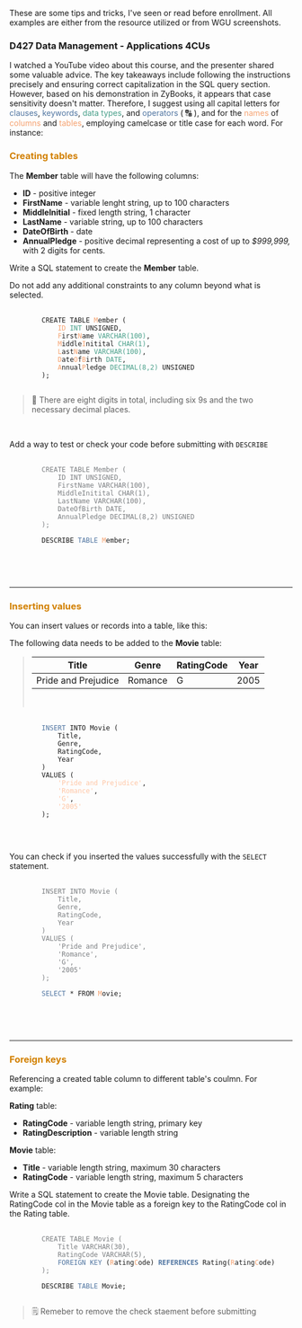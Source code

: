 These are some tips and tricks, I've seen or read before enrollment. All examples are either from the resource utilized or from WGU screenshots.

### D427 Data Management - Applications 4CUs

I watched a YouTube video about this course, and the presenter shared some valuable advice. The key takeaways include following the instructions precisely and ensuring correct capitalization in the SQL query section. However, based on his demonstration in ZyBooks, it appears that case sensitivity doesn't matter. Therefore, I suggest using all capital letters for <span style="color: #5075A1;">clauses</span>, <span style="color: #5075A1;">keywords</span>, <span style="color: #49A08A;">data types</span>, and <span style="color: #5075A1;">operators</span> ( :capital_abcd: ), and for the <span style="color: #F6A270;">names</span> of <span style="color: #F6A270;">columns</span> and <span style="color: #F6A270;">tables</span>, employing camelcase or title case for each word. For instance:<br>

### <span style="color: #D28000;">Creating tables</span>

The __Member__ table will have the following columns:<br>

* __ID__ - positive integer
* __FirstName__ -  variable lenght string, up to 100 characters
* __MiddleInitial__ - fixed length string, 1 character
* __LastName__ - variable string, up to 100 characters
* __DateOfBirth__ - date
* __AnnualPledge__ - positive decimal representing a cost of up to *$999,999,* with 2 digits for cents.<br>

Write a SQL statement to create the __Member__ table.<br>

Do not add any additional constraints to any column beyond what is selected.
<pre>
    <code>
        CREATE TABLE <span style="color: #F6A270;">M</span>ember (
            <span style="color: #F6A270;">ID</span> <span style="color: #49A08A;">INT</span> UNSIGNED,
            <span style="color: #F6A270;">F</span>irst<span style="color: #F6A270;">N</span>ame <span style="color: #49A08A;">VARCHAR(100)</span>,
            <span style="color: #F6A270;">M</span>iddle<span style="color: #F6A270;">I</span>nitital <span style="color: #49A08A;">CHAR(1)</span>,
            <span style="color: #F6A270;">L</span>ast<span style="color: #F6A270;">N</span>ame <span style="color: #49A08A;">VARCHAR(100)</span>,
            <span style="color: #F6A270;">D</span>ate<span style="color: #F6A270;">O</span>f<span style="color: #F6A270;">B</span>irth <span style="color: #49A08A;">DATE</span>,
            <span style="color: #F6A270;">A</span>nnual<span style="color: #F6A270;">P</span>ledge <span style="color: #49A08A;">DECIMAL(8,2)</span> UNSIGNED
        );
    </code>
</pre>
> :thought_balloon: There are eight digits in total, including six 9s and the two necessary decimal places.
<br>

Add a way to test or check your code before submitting with `DESCRIBE`
<pre>
    <code>
        <span style="color: #7C7F82;">CREATE TABLE Member (
            ID INT UNSIGNED,
            FirstName VARCHAR(100),
            MiddleInitital CHAR(1),
            LastName VARCHAR(100),
            DateOfBirth DATE,
            AnnualPledge DECIMAL(8,2) UNSIGNED
        );</span>

        DESCRIBE <span style="color: #5075A1;">TABLE</span> <span style="color: #F6A270;">M</span>ember;
    </code>
</pre>
<br>
<br>
<hr>

### <span style="color: #D28000;">Inserting values</span>

You can insert values or records into a table, like this:

The following data needs to be added to the __Movie__ table:
> |Title               | Genre   | RatingCode | Year |
> |--------------------|---------|------------|------|
> |Pride and Prejudice | Romance | G          | 2005 |
> <br>

<pre>
    <code>
        <span style="color: #5075A1;">INSERT</span> INTO Movie (
            Title,
            Genre,
            RatingCode,
            Year
        )
        VALUES (
            <span style="color: #FFC6A5;">'Pride and Prejudice'</span>,
            <span style="color: #FFC6A5;">'Romance'</span>,
            <span style="color: #FFC6A5;">'G'</span>,
            <span style="color: #FFC6A5;">'2005'</span>
        );
    </code>
</pre>
<br>

You can check if you inserted the values successfully with the `SELECT` statement.

<pre>
    <code>
        <span style="color: #7C7F82;">INSERT INTO Movie (
            Title,
            Genre,
            RatingCode,
            Year
        )
        VALUES (
            'Pride and Prejudice',
            'Romance',
            'G',
            '2005'
        );</span>

        <span style="color: #5075A1;">SELECT</span> * FROM <span style="color: #F6A270;">M</span>ovie;
    </code>
</pre>
<br>
<br>
<hr>

### <span style="color: #D28000;">Foreign keys</span>

Referencing a created table column to different table's coulmn. For example:

__Rating__ table:<br>
* __RatingCode__ - variable length string, primary key <br>
* __RatingDescription__ - variable length string

__Movie__ table:<br>
* __Title__ - variable length string, maximum 30 characters<br> 
* __RatingCode__ - variable length string, maximum 5 characters

Write a SQL statement to create the Movie table. Designating the RatingCode col in the Movie table as a foreign key to the RatingCode col in the Rating table.
<pre>
    <code>
        <span style="color: #7C7F82;">CREATE TABLE Movie (
            Title VARCHAR(30),
            RatingCode VARCHAR(5),</span>
            <span style="color: #5075A1;">FOREIGN KEY</span> (<span style="color: #F6A270;">R</span>ating<span style="color: #F6A270;">C</span>ode) <span style="color: #5075A1;"><strong>REFERENCES</strong></span> Rating(<span style="color: #F6A270;">R</span>ating<span style="color: #F6A270;">C</span>ode)
        <span style="color: #7C7F82;">);</span>

        DESCRIBE <span style="color: #5075A1;">TABLE</span> Movie;
    </code>
</pre>
> :spiral_notepad: Remeber to remove the check staement before submitting
